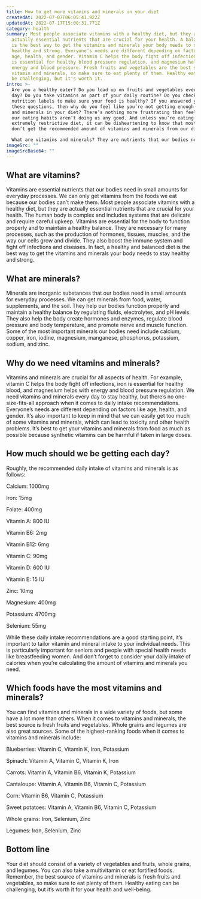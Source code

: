 ```yaml
---
title: How to get more vitamins and minerals in your diet
createdAt: 2022-07-07T06:05:41.922Z
updatedAt: 2022-07-17T15:00:31.771Z
category: health
summary: Most people associate vitamins with a healthy diet, but they are
  actually essential nutrients that are crucial for your health. A balanced diet
  is the best way to get the vitamins and minerals your body needs to stay
  healthy and strong. Everyone’s needs are different depending on factors like
  age, health, and gender. Vitamin C helps the body fight off infections, iron
  is essential for healthy blood pressure regulation, and magnesium helps with
  energy and blood pressure. Fresh fruits and vegetables are the best source of
  vitamin and minerals, so make sure to eat plenty of them. Healthy eating can
  be challenging, but it's worth it.
intro: >-
  Are you a healthy eater? Do you load up on fruits and vegetables every
  day? Do you take vitamins as part of your daily routine? Do you check
  nutrition labels to make sure your food is healthy? If you answered yes to all
  these questions, then why do you feel like you’re not getting enough vitamins
  and minerals in your diet? There’s nothing more frustrating than feeling like
  our eating habits aren’t doing us any good. And unless you’re eating an
  extremely restrictive diet, it can be disheartening to know that most of us
  don’t get the recommended amount of vitamins and minerals from our diets. 

  What are vitamins and minerals? They are nutrients that our bodies need in small amounts for everyday processes. While deficiency can lead to some serious problems, getting too much of certain nutrients is also unhealthy. Here is everything you need to know about vitamins and minerals:
imageSrc: ""
imageSrcBase64: ""
---
```


## What are vitamins?

Vitamins are essential nutrients that our bodies need in small amounts for everyday processes. We can only get vitamins from the foods we eat because our bodies can’t make them. Most people associate vitamins with a healthy diet, but they are actually essential nutrients that are crucial for your health. The human body is complex and includes systems that are delicate and require careful upkeep. Vitamins are essential for the body to function properly and to maintain a healthy balance. They are necessary for many processes, such as the production of hormones, tissues, muscles, and the way our cells grow and divide. They also boost the immune system and fight off infections and diseases. In fact, a healthy and balanced diet is the best way to get the vitamins and minerals your body needs to stay healthy and strong.

## What are minerals?

Minerals are inorganic substances that our bodies need in small amounts for everyday processes. We can get minerals from food, water, supplements, and the soil. They help our bodies function properly and maintain a healthy balance by regulating fluids, electrolytes, and pH levels. They also help the body create hormones and enzymes, regulate blood pressure and body temperature, and promote nerve and muscle function. Some of the most important minerals our bodies need include calcium, copper, iron, iodine, magnesium, manganese, phosphorus, potassium, sodium, and zinc.

## Why do we need vitamins and minerals?

Vitamins and minerals are crucial for all aspects of health. For example, vitamin C helps the body fight off infections, iron is essential for healthy blood, and magnesium helps with energy and blood pressure regulation. We need vitamins and minerals every day to stay healthy, but there’s no one-size-fits-all approach when it comes to daily intake recommendations. Everyone’s needs are different depending on factors like age, health, and gender. It’s also important to keep in mind that we can easily get too much of some vitamins and minerals, which can lead to toxicity and other health problems. It’s best to get your vitamins and minerals from food as much as possible because synthetic vitamins can be harmful if taken in large doses.

## How much should we be getting each day?

Roughly, the recommended daily intake of vitamins and minerals is as follows:

Calcium: 1000mg

Iron: 15mg

Folate: 400mg

Vitamin A: 800 IU

Vitamin B6: 2mg

Vitamin B12: 6mg

Vitamin C: 90mg

Vitamin D: 600 IU

Vitamin E: 15 IU

Zinc: 10mg

Magnesium: 400mg

Potassium: 4700mg

Selenium: 55mg

While these daily intake recommendations are a good starting point, it’s important to tailor vitamin and mineral intake to your individual needs. This is particularly important for seniors and people with special health needs like breastfeeding women. And don’t forget to consider your daily intake of calories when you’re calculating the amount of vitamins and minerals you need.

## Which foods have the most vitamins and minerals?

You can find vitamins and minerals in a wide variety of foods, but some have a lot more than others. When it comes to vitamins and minerals, the best source is fresh fruits and vegetables. Whole grains and legumes are also great sources. Some of the highest-ranking foods when it comes to vitamins and minerals include: 

Blueberries: Vitamin C, Vitamin K, Iron, Potassium

Spinach: Vitamin A, Vitamin C, Vitamin K, Iron

Carrots: Vitamin A, Vitamin B6, Vitamin K, Potassium

Cantaloupe: Vitamin A, Vitamin B6, Vitamin C, Potassium

Corn: Vitamin B6, Vitamin C, Potassium

Sweet potatoes: Vitamin A, Vitamin B6, Vitamin C, Potassium

Whole grains: Iron, Selenium, Zinc

Legumes: Iron, Selenium, Zinc

## Bottom line

Your diet should consist of a variety of vegetables and fruits, whole grains, and legumes. You can also take a multivitamin or eat fortified foods. Remember, the best source of vitamins and minerals is fresh fruits and vegetables, so make sure to eat plenty of them. Healthy eating can be challenging, but it’s worth it for your health and well-being.

